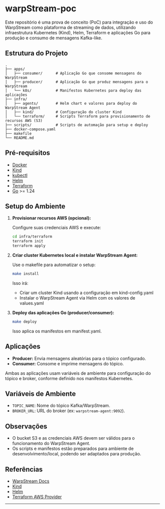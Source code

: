 # warpStream-poc

Este repositório é uma prova de conceito (PoC) para integração e uso do WarpStream como plataforma de streaming de dados, utilizando infraestrutura Kubernetes (Kind), Helm, Terraform e aplicações Go para produção e consumo de mensagens Kafka-like.

## Estrutura do Projeto

```
.
├── apps/
│   ├── consumer/      # Aplicação Go que consome mensagens do WarpStream
│   ├── producer/      # Aplicação Go que produz mensagens para o WarpStream
│   └── k8s/           # Manifestos Kubernetes para deploy das aplicações
├── infra/
│   ├── agents/        # Helm chart e valores para deploy do WarpStream Agent
│   ├── kind/          # Configuração do cluster Kind
│   └── terraform/     # Scripts Terraform para provisionamento de recursos AWS (S3)
├── scripts/           # Scripts de automação para setup e deploy
├── docker-compose.yaml
├── makefile
└── README.md
```

## Pré-requisitos

- [Docker](https://www.docker.com/)
- [Kind](https://kind.sigs.k8s.io/)
- [kubectl](https://kubernetes.io/docs/tasks/tools/)
- [Helm](https://helm.sh/)
- [Terraform](https://www.terraform.io/)
- [Go](https://golang.org/) >= 1.24

## Setup do Ambiente

1. **Provisionar recursos AWS (opcional):**

   Configure suas credenciais AWS e execute:

   ```sh
   cd infra/terraform
   terraform init
   terraform apply
   ```

2. **Criar cluster Kubernetes local e instalar WarpStream Agent:**

   Use o makefile para automatizar o setup:

   ```sh
   make install
   ```

   Isso irá:
   - Criar um cluster Kind usando a configuração em kind-config.yaml
   - Instalar o WarpStream Agent via Helm com os valores de values.yaml

3. **Deploy das aplicações Go (producer/consumer):**

   ```sh
   make deploy
   ```

   Isso aplica os manifestos em manifest.yaml.

## Aplicações

- **Producer:** Envia mensagens aleatórias para o tópico configurado.
- **Consumer:** Consome e imprime mensagens do tópico.

Ambas as aplicações usam variáveis de ambiente para configuração do tópico e broker, conforme definido nos manifestos Kubernetes.

## Variáveis de Ambiente

- `TOPIC_NAME`: Nome do tópico Kafka/WarpStream.
- `BROKER_URL`: URL do broker (ex: `warpstream-agent:9092`).

## Observações

- O bucket S3 e as credenciais AWS devem ser válidos para o funcionamento do WarpStream Agent.
- Os scripts e manifestos estão preparados para ambiente de desenvolvimento/local, podendo ser adaptados para produção.

## Referências

- [WarpStream Docs](https://docs.warpstream.com/)
- [Kind](https://kind.sigs.k8s.io/)
- [Helm](https://helm.sh/)
- [Terraform AWS Provider](https://registry.terraform.io/providers/hashicorp/aws/latest/docs)

---
```




